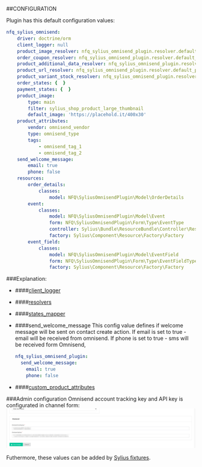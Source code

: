##CONFIGURATION

Plugin has this default configuration values:

```yaml
nfq_sylius_omnisend:
    driver: doctrine/orm
    client_logger: null
    product_image_resolver: nfq_sylius_omnisend_plugin.resolver.default_product_image
    order_coupon_resolver: nfq_sylius_omnisend_plugin.resolver.default_order_coupon
    product_additional_data_resolver: nfq_sylius_omnisend_plugin.resolver.default_product_additional_data
    product_url_resolver: nfq_sylius_omnisend_plugin.resolver.default_product_url
    product_variant_stock_resolver: nfq_sylius_omnisend_plugin.resolver.default_product_variant_stock
    order_states: {  }
    payment_states: {  }
    product_image:
        type: main
        filter: sylius_shop_product_large_thumbnail
        default_image: 'https://placehold.it/400x30'
    product_attributes:
        vendor: omnisend_vendor
        type: omnisend_type
        tags:
            - omnisend_tag_1
            - omnisend_tag_2
    send_welcome_message:
        email: true
        phone: false
    resources:
        order_details:
            classes:
                model: NFQ\SyliusOmnisendPlugin\Model\OrderDetails
        event:
            classes:
                model: NFQ\SyliusOmnisendPlugin\Model\Event
                form: NFQ\SyliusOmnisendPlugin\Form\Type\EventType
                controller: Sylius\Bundle\ResourceBundle\Controller\ResourceController
                factory: Sylius\Component\Resource\Factory\Factory
        event_field:
            classes:
                model: NFQ\SyliusOmnisendPlugin\Model\EventField
                form: NFQ\SyliusOmnisendPlugin\Form\Type\EventFieldType
                factory: Sylius\Component\Resource\Factory\Factory
```

###Explanation:

- ####[client_logger](configuration/logger.md)

- ####[resolvers](configuration/resolvers.md)

- ####[states_mapper](configuration/resolvers.md)

- ####send_welcome_message
    This config value defines if welcome message will be sent on contact create action.
If email is set to true - email will be received from omnisend.
If phone is set to true - sms will be received form Omnisend, 
    ```yaml
    nfq_sylius_omnisend_plugin:
      send_welcome_message:
        email: true
        phone: false
    ```
- ####[custom_product_attributes](configuration/custom_product_data.md)

###Admin configuration
Omnisend account tracking key and API key is configurated in channel form:
![Alt text](img/admin_configuration.png)

Futhermore, these values can be added by [Sylius fixtures](fixtures.md).
